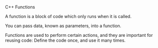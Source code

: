 C++ Functions

A function is a block of code which only runs when it is called.

You can pass data, known as parameters, into a function.

Functions are used to perform certain actions, and they are important for reusing code: Define the code once, and use it many times.

